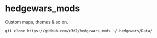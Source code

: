 # hedgewars_mods

Custom maps, themes & so on.

`git clone https://github.com/c3d2/hedgewars_mods ~/.hedgewars/Data/`
